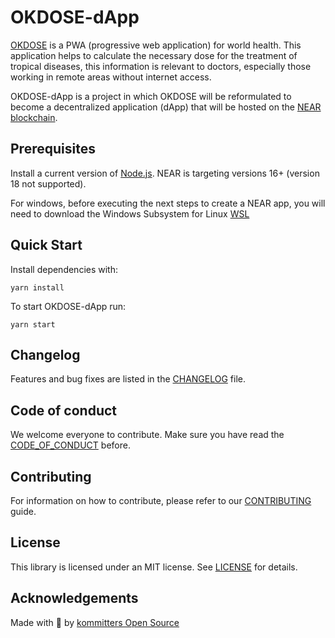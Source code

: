 # OKDOSE-dApp

[OKDOSE](https://okdose.co/) is a PWA (progressive web application) for world health. This application helps to calculate the necessary dose for the treatment of tropical diseases, this information is relevant to doctors, especially those working in remote areas without internet access.

OKDOSE-dApp is a project in which OKDOSE will be reformulated to become a decentralized application (dApp) that will be hosted on the [NEAR blockchain](https://near.org/).

## Prerequisites

Install a current version of [Node.js](https://github.com/nodejs/release#release-schedule). NEAR is targeting versions 16+ (version 18 not supported).


For windows, before executing the next steps to create a NEAR app, you will need to download the Windows Subsystem for Linux [WSL](https://learn.microsoft.com/en-us/windows/wsl/install)


## Quick Start

Install dependencies with:

    yarn install


To start OKDOSE-dApp run:

    yarn start

## Changelog

Features and bug fixes are listed in the [CHANGELOG][changelog] file.

## Code of conduct

We welcome everyone to contribute. Make sure you have read the [CODE_OF_CONDUCT][coc] before.

## Contributing

For information on how to contribute, please refer to our [CONTRIBUTING][contributing] guide.

## License

This library is licensed under an MIT license. See [LICENSE][license] for details.

## Acknowledgements

Made with 💙 by [kommitters Open Source](https://kommit.co)

[license]: https://github.com/kommitters/.template/blob/main/LICENSE
[coc]: https://github.com/kommitters/.template/blob/main/CODE_OF_CONDUCT.md
[changelog]: https://github.com/kommitters/.template/blob/main/CHANGELOG.md
[contributing]: https://github.com/kommitters/.template/blob/main/CONTRIBUTING.md
